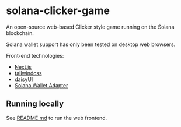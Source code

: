 # solana-clicker-game

An open-source web-based Clicker style game running on the Solana blockchain.

Solana wallet support has only been tested on desktop web browsers.

Front-end technologies:

- [Next.js](https://nextjs.org/)
- [tailwindcss](https://tailwindcss.com/)
- [daisyUI](https://daisyui.com)
- [Solana Wallet Adapter](https://github.com/solana-labs/wallet-adapter)

## Running locally

See [README.md](web-ui/README.md) to run the web frontend.
